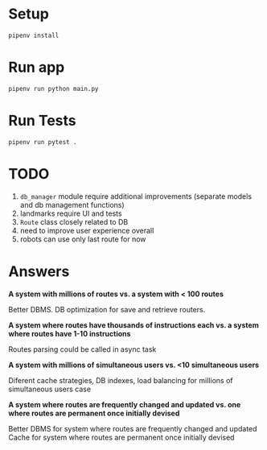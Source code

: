 # Setup

`pipenv install`

# Run app

`pipenv run python main.py`

# Run Tests

`pipenv run pytest .`


# TODO

1. `db_manager` module require additional improvements (separate models and db management functions)
2. landmarks require UI and tests
3. `Route` class closely related to DB
4. need to improve user experience overall
5. robots can use only last route for now

# Answers

**A system with millions of routes vs. a system with < 100 routes**

Better DBMS.
DB optimization for save and retrieve routers.

**A system where routes have thousands of instructions each vs. a system where routes have 1-10 instructions**

Routes parsing could be called in async task

**A system with millions of simultaneous users vs. <10 simultaneous users**

Diferent cache strategies, DB indexes, load balancing for millions of simultaneous users case

**A system where routes are frequently changed and updated vs. one where routes are permanent once initially devised**

Better DBMS for system where routes are frequently changed and updated
Cache for system where routes are permanent once initially devised
